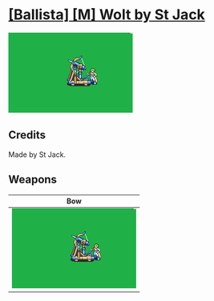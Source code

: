 # [\[Ballista\] \[M\] Wolt by St Jack](./)
 

<img src="./5.%20Bow%20(Ballista)/Bow_000.png" alt="[Ballista] [M] Wolt by St Jack standing" />

## Credits

Made by St Jack.

## Weapons
 

|Bow |
|  :---: |
| <img alt="Bow animation" src="./5.%20Bow%20(Ballista)/Bow.gif" /> |
